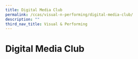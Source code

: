 ```yaml
---
title: Digital Media Club
permalink: /ccas/visual-n-performing/digital-media-club/
description: ""
third_nav_title: Visual & Performing
---
```

# Digital Media Club
